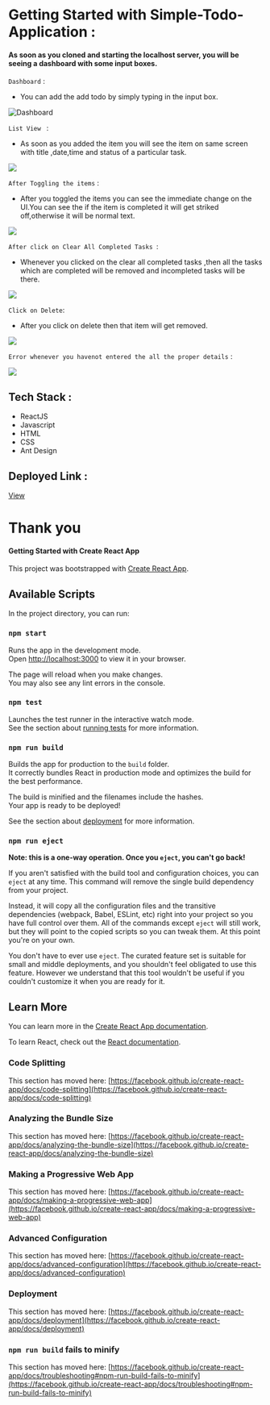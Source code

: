 # Getting Started with Simple-Todo-Application :

#### As soon as you cloned and starting the localhost server, you will be seeing a dashboard with some input boxes.
``` Dashboard ``` :
- You can add the add todo by simply typing in the input box.

![Dashboard](https://raw.githubusercontent.com/raman-boddula/TODO_APP/master/public/TODO_DashBoard.png)

```List View ``` :
- As soon as you added the item you will see the item on same screen with title ,date,time and status of a particular task.

![](https://raw.githubusercontent.com/raman-boddula/TODO_APP/master/public/AfterAddingTodos.png)

```After Toggling the items``` :
- After you toggled the items you can see the immediate change on the UI.You can see the if the item is completed it will get striked off,otherwise it will be normal text.

![](https://raw.githubusercontent.com/raman-boddula/TODO_APP/master/public/SomeItemsareToggled.png)


```After click on Clear All Completed Tasks ```:
- Whenever you clicked on the clear all completed tasks ,then all the tasks which are completed will be removed and incompleted tasks will be there.

![](https://raw.githubusercontent.com/raman-boddula/TODO_APP/master/public/AfterClearingAllTheCompletedTasks.png)



```Click on Delete```:
- After you click on delete then that item will get removed.

![](https://raw.githubusercontent.com/raman-boddula/TODO_APP/master/public/AfterDeletingEachItem.png)

``` Error whenever you havenot entered the all the proper details ``` :

![](https://raw.githubusercontent.com/raman-boddula/TODO_APP/master/public/PromptingAnError.png)


## Tech Stack :

- ReactJS
- Javascript
- HTML
- CSS
- Ant Design 

## Deployed Link :

[View]('https://todo-app-raman-boddula.vercel.app/')


# Thank you 



#### Getting Started with Create React App

This project was bootstrapped with [Create React App](https://github.com/facebook/create-react-app).

## Available Scripts

In the project directory, you can run:

### `npm start`

Runs the app in the development mode.\
Open [http://localhost:3000](http://localhost:3000) to view it in your browser.

The page will reload when you make changes.\
You may also see any lint errors in the console.

### `npm test`

Launches the test runner in the interactive watch mode.\
See the section about [running tests](https://facebook.github.io/create-react-app/docs/running-tests) for more information.

### `npm run build`

Builds the app for production to the `build` folder.\
It correctly bundles React in production mode and optimizes the build for the best performance.

The build is minified and the filenames include the hashes.\
Your app is ready to be deployed!

See the section about [deployment](https://facebook.github.io/create-react-app/docs/deployment) for more information.

### `npm run eject`

**Note: this is a one-way operation. Once you `eject`, you can't go back!**

If you aren't satisfied with the build tool and configuration choices, you can `eject` at any time. This command will remove the single build dependency from your project.

Instead, it will copy all the configuration files and the transitive dependencies (webpack, Babel, ESLint, etc) right into your project so you have full control over them. All of the commands except `eject` will still work, but they will point to the copied scripts so you can tweak them. At this point you're on your own.

You don't have to ever use `eject`. The curated feature set is suitable for small and middle deployments, and you shouldn't feel obligated to use this feature. However we understand that this tool wouldn't be useful if you couldn't customize it when you are ready for it.

## Learn More

You can learn more in the [Create React App documentation](https://facebook.github.io/create-react-app/docs/getting-started).

To learn React, check out the [React documentation](https://reactjs.org/).

### Code Splitting

This section has moved here: [https://facebook.github.io/create-react-app/docs/code-splitting](https://facebook.github.io/create-react-app/docs/code-splitting)

### Analyzing the Bundle Size

This section has moved here: [https://facebook.github.io/create-react-app/docs/analyzing-the-bundle-size](https://facebook.github.io/create-react-app/docs/analyzing-the-bundle-size)

### Making a Progressive Web App

This section has moved here: [https://facebook.github.io/create-react-app/docs/making-a-progressive-web-app](https://facebook.github.io/create-react-app/docs/making-a-progressive-web-app)

### Advanced Configuration

This section has moved here: [https://facebook.github.io/create-react-app/docs/advanced-configuration](https://facebook.github.io/create-react-app/docs/advanced-configuration)

### Deployment

This section has moved here: [https://facebook.github.io/create-react-app/docs/deployment](https://facebook.github.io/create-react-app/docs/deployment)

### `npm run build` fails to minify

This section has moved here: [https://facebook.github.io/create-react-app/docs/troubleshooting#npm-run-build-fails-to-minify](https://facebook.github.io/create-react-app/docs/troubleshooting#npm-run-build-fails-to-minify)
